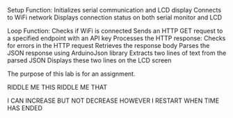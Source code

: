 Setup Function:
Initializes serial communication and LCD display
Connects to WiFi network 
Displays connection status on both serial monitor and LCD

Loop Function:
Checks if WiFi is connected
Sends an HTTP GET request to a specified endpoint with an API key
Processes the HTTP response:
Checks for errors in the HTTP request
Retrieves the response body
Parses the JSON response using ArduinoJson library
Extracts two lines of text from the parsed JSON
Displays these two lines on the LCD screen

The purpose of this lab is for an assignment.


RIDDLE ME THIS
RIDDLE ME THAT

I CAN INCREASE BUT NOT DECREASE HOWEVER I RESTART WHEN TIME HAS ENDED